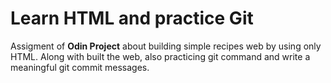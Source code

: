 # Learn HTML and practice Git
Assigment of  **Odin Project** about building simple recipes web by using only HTML. Along with built the web, also practicing git command and write a meaningful git commit messages.
